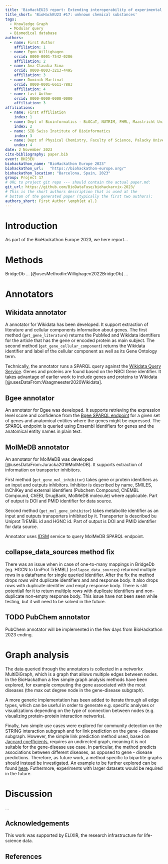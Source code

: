 ```yaml
---
title: 'BioHackEU23 report: Extending interoperability of experimental data using modular queries across biomedical resources'
title_short: 'BioHackEU23 #17: unknown chemical substances'
tags:
  - Knowledge Graph
  - Modular query
  - Biomedical database
authors:
  - name: First Author
    affiliation: 1
  - name: Egon Willighagen
    orcid: 0000-0001-7542-0286
    affiliation: 2
  - name: Ana Claudia Sima
    orcid: 0000-0003-3213-4495
    affiliation: 3
  - name: Dominik Martinat
    orcid: 0000-0001-6611-7883
    affiliation: 4
  - name: Last Author
    orcid: 0000-0000-0000-0000
    affiliation: 3
affiliations:
  - name: First Affiliation
    index: 1
  - name: Dept of Bioinformatics - BiGCaT, NUTRIM, FHML, Maastricht University
    index: 2
  - name: SIB Swiss Institute of Bioinformatics
    index: 3
  - name: Dept of Physical Chemistry, Faculty of Science, Palacky University Olomouc, CZ
    undex: 4
date: 2 November 2023
cito-bibliography: paper.bib
event: BH23EU
biohackathon_name: "BioHackathon Europe 2023"
biohackathon_url:   "https://biohackathon-europe.org/"
biohackathon_location: "Barcelona, Spain, 2023"
group: Project 17
# URL to project git repo --- should contain the actual paper.md:
git_url: https://github.com/BioDataFuse/biohackarvix-2023/
# This is the short authors description that is used at the
# bottom of the generated paper (typically the first two authors):
authors_short: First Author \emph{et al.}
---
```



# Introduction

As part of the BioHackathon Europe 2023, we here report...

# Methods

BridgeDb ... [@usesMethodIn:Willighagen2022BridgeDb] ...

# Annotators

## Wikidata annotator

A annotator for Wikidata has been developed. It support extraction of literature and cellular components information
about genes. The first method (`get_gene_literature`) returns the PubMed and Wikidata identifiers for the article that has the gene or
encoded protein as main subject. The second method (`get_gene_cellular_component`) returns the Wikidata identifier and
label of the cellular component as well as its Gene Ontology term.

Technically, the annotator runs a SPARQL query against the [Wikidata Query Service](https://query.wikidata.org/). Genes and proteins are found based
on the NBCI Gene identifier. It takes advantage of earlier work to include genes and proteins to Wikidata [@usesDataFrom:Waagmeester2020Wikidata].

## Bgee annotator

An annotator for Bgee was developed. It supports retrieving the expression level score and confidence from the [Bgee SPARQL endpoint](https://www.bgee.org/resources/sparql) for a given set of genes and anatomical entities where the genes might be expressed. The SPARQL endpoint is queried using Ensembl identifiers for genes and the anatomical entity names in plain text.

## MolMeDB annotator
An annotator for MolMeDB was developed [@usesDataFrom:Juracka2019MolMeDB]. It supports extraction of information on transporter inhibitors.

First method (`get_gene_mol_inhibitor`) takes gene or protein identifiers as an input and outputs inhibitors. Inhibitor is described by name, SMILES, InChIKey and external identifiers (Pubchem Compound, ChEMBL Compound, ChEBI, DrugBank, MolMeDB molecule) where applicable. Part of output is DOI and PMID identifier for data source.

Second method (`get_mol_gene_inhibitor`) takes metabolite identifier as an input and outputs transporters inhibited by it. Transporter is described bu Uniprot TrEMBL id and HGNC id. Part of output is DOI and PMID identifier for data source.

Annotator uses [IDSM](https://idsm.elixir-czech.cz/) service to query MolMeDB SPARQL endpoint.

## collapse_data_sources method fix
There was an issue when in case of one-to-many mappings in BridgeDb (eg. HGCN to UniProt TrEMBL) (`collapse_data_sources`) returned multiple rows in a dataframe for single queried identifier. After the fix the method drops rows wiht duplicate identifiers and and response body. It also drops rows with duplicate identifier and empty response body.
There is still potentiall for it to return multiple rows with duplicate identifiers and non-duplicate non-empty response body. This issue have not been seen while testing, but it will need to be solved in the future.

## TODO PubChem annotator
PubChem annotator will be implemented in the few days from BioHackathon 2023 ending.

# Graph analysis
The data queried through the annotators is collected in a networkx MultiDiGraph, which is a graph that allows multiple edges between nodes. In the BioHackathon a few simple graph analysis methods have been explored, for example computing the gene associated with the most diseases (the max out degree node in the gene-disease subgraph).

A more generic implementation has been added to iterate through all edge types, which can be useful in order to generate e.g. specific analyses or visualizations depending on the type of connection between nodes (e.g. visualizing protein-protein interaction networks).

Finally, two simple use cases were explored for community detection on the STRING interaction subgraph and for link prediction on the gene - disease subgraph. However, the simple link prediction method used, based on [Jaccard coefficients](https://networkx.org/documentation/stable/reference/algorithms/generated/networkx.algorithms.link_prediction.jaccard_coefficient.html#networkx.algorithms.link_prediction.jaccard_coefficient), requires an undirected graph, meaning it is not suitable for the gene-disease use case. In particular, the method predicts associations between different diseases, as opposed to gene - disease predictions. Therefore, as future work, a method specific to bipartite graphs should instead be investigated. An example to be further explored can be found [here](https://github.com/bi-graph/Bigraph). Futhermore, experiments with larger datasets would be required in the future.

# Discussion

...

## Acknowledgements

This work was supported by ELIXIR, the research infrastructure for life-science data.

## References
